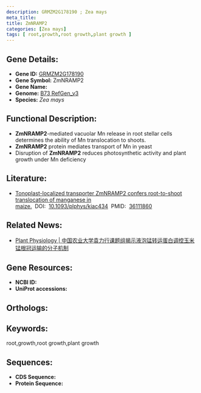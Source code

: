 ```yaml
---
description: GRMZM2G178190 ; Zea mays
meta_title:
title: ZmNRAMP2
categories: [Zea mays]
tags: [ root,growth,root growth,plant growth ]
---
```


## Gene Details:
- **Gene ID:**	[GRMZM2G178190]()
- **Gene Symbol:** ZmNRAMP2
- **Gene Name:** 
- **Genome:** [B73 RefGen_v3]()
- **Species:** *Zea mays*

## Functional Description:
   - **ZmNRAMP2**-mediated vacuolar Mn release in root stellar cells determines the ability of Mn translocation to shoots.
   - **ZmNRAMP2** protein mediates transport of Mn in yeast
   - Disruption of **ZmNRAMP2** reduces photosynthetic activity and plant growth under Mn deficiency

## Literature:
   - [Tonoplast-localized transporter ZmNRAMP2 confers root-to-shoot translocation of manganese in maize.]( https://academic.oup.com/plphys/article/190/4/2601/6701976?login=true)&nbsp;&nbsp;DOI:&nbsp;&nbsp;[10.1093/plphys/kiac434](https://academic.oup.com/plphys/article/190/4/2601/6701976?login=true)&nbsp;&nbsp;PMID:&nbsp;&nbsp;[36111860](https://pubmed.ncbi.nlm.nih.gov/36111860/)

## Related News:
   - [Plant Physiology | 中国农业大学袁力行课题组揭示液泡锰转运蛋白调控玉米锰根冠运输的分子机制](https://mp.weixin.qq.com/s?__biz=Mzg3MDEwNDEyMg==&mid=2247538194&idx=3&sn=37f16642795d17f9e05a51483e39ae09&chksm=ce90fb47f9e77251768026eeb5ee6653ede2a537e9753438224ab04d7a86500109064aef46fb&scene=27#wechat_redirect)

## Gene Resources:
- **NCBI ID:** [](https://www.ncbi.nlm.nih.gov/gene/?term=)
- **UniProt accessions:** [](https://www.uniprot.org/uniprotkb//entry)

## Orthologs:

## Keywords:
root,growth,root growth,plant growth

## Sequences:
- **CDS Sequence:**
- **Protein Sequence:**
